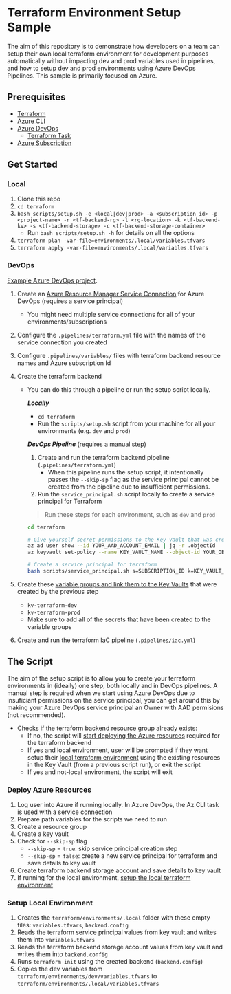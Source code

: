 # Terraform Environment Setup Sample

The aim of this repository is to demonstrate how developers on a team can setup their own local terraform environment for
development purposes automatically without impacting dev and prod variables used in pipelines, and how to setup dev and prod
environments using Azure DevOps Pipelines. This sample is primarily focused on Azure.

## Prerequisites

- [Terraform](https://learn.hashicorp.com/tutorials/terraform/install-cli)
- [Azure CLI](https://docs.microsoft.com/cli/azure/install-azure-cli)
- [Azure DevOps](https://azure.microsoft.com/services/devops/)
  - [Terraform Task](https://marketplace.visualstudio.com/items?itemName=ms-devlabs.custom-terraform-tasks)
- [Azure Subscription](https://azure.microsoft.com/free/)

## Get Started

### Local

1. Clone this repo
1. `cd terraform`
1. `bash scripts/setup.sh -e <local|dev|prod> -a <subscription_id> -p <project-name> -r <tf-backend-rg> -l <rg-location> -k <tf-backend-kv> -s <tf-backend-storage> -c <tf-backend-storage-container>`
    - Run `bash scripts/setup.sh -h` for details on all the options
1. `terraform plan -var-file=environments/.local/variables.tfvars`
1. `terraform apply -var-file=environments/.local/variables.tfvars`

### DevOps

[Example Azure DevOps project](https://dev.azure.com/liliankasem/Terraform%20Sample/_build).

1. Create an [Azure Resource Manager Service Connection](https://docs.microsoft.com/azure/devops/pipelines/library/service-endpoints?view=azure-devops&tabs=yaml)
   for Azure DevOps (requires a service principal)
     - You might need multiple service connections for all of your environments/subscriptions
1. Configure the `.pipelines/terraform.yml` file with the names of the service connection you created
1. Configure `.pipelines/variables/` files with terraform backend resource names and Azure subscription Id
1. Create the terraform backend
   - You can do this through a pipeline or run the setup script locally.

      ***Locally***

      - `cd terraform`
      - Run the `scripts/setup.sh` script from your machine for all your environments (e.g. `dev` and `prod`)

      ***DevOps Pipeline*** (requires a manual step)

      1. Create and run the terraform backend pipeline (`.pipelines/terraform.yml`)
          - When this pipeline runs the setup script, it intentionally passes the `--skip-sp` flag as the service principal
            cannot be created from the pipeline due to insufficient permissions.
      1. Run the `service_principal.sh` script locally to create a service principal for Terraform

        > Run these steps for each environment, such as `dev` and `prod`

        ```sh
        cd terraform

        # Give yourself secret permissions to the Key Vault that was created
        az ad user show --id YOUR_AAD_ACCOUNT_EMAIL | jq -r .objectId
        az keyvault set-policy --name KEY_VAULT_NAME --object-id YOUR_OBJECT_ID --secret-permissions get set

        # Create a service principal for terraform
        bash scripts/service_principal.sh s=SUBSCRIPTION_ID k=KEY_VAULT_NAME p=PROJECT_NAME
        ```

1. Create these [variable groups and link them to the Key Vaults](https://docs.microsoft.com/azure/devops/pipelines/library/variable-groups?view=azure-devops&tabs=yaml#link-secrets-from-an-azure-key-vault)
   that were created by the previous step
   - `kv-terraform-dev`
   - `kv-terraform-prod`
   - Make sure to add all of the secrets that have been created to the variable groups
1. Create and run the terraform IaC pipeline (`.pipelines/iac.yml`)

## The Script

The aim of the setup script is to allow you to create your terraform environments in (ideally) one step, both locally and in DevOps pipelines.
A manual step is required when we start using Azure DevOps due to insuficiant permissions on the service principal, you can get around this by
making your Azure DevOps service principal an Owner with AAD permisions (not recommended).

- Checks if the terraform backend resource group already exists:
  - If no, the script will [start deploying the Azure resources](#deploy-azure-resources) required for the terraform backend
  - If yes and local environment, user will be prompted if they want setup their [local terraform environment](#setup-local-environment)
    using the existing resources in the Key Vault (from a previous script run), or exit the script
  - If yes and not-local environment, the script will exit

### Deploy Azure Resources

1. Log user into Azure if running locally. In Azure DevOps, the Az CLI task is used with a service connection
1. Prepare path variables for the scripts we need to run
1. Create a resource group
1. Create a key vault
1. Check for `--skip-sp` flag
   - `--skip-sp` = `true`: skip service principal creation step
   - `--skip-sp` = `false`: create a new service principal for terraform and save details to key vault
1. Create terraform backend storage account and save details to key vault
1. If running for the local environment, [setup the local terraform environment](#setup-local-environment)

### Setup Local Environment

1. Creates the `terraform/environments/.local` folder with these empty files: `variables.tfvars`,  `backend.config`
1. Reads the terraform service principal values from key vault and writes them into `variables.tfvars`
1. Reads the terraform backend storage account values from key vault and writes them into `backend.config`
1. Runs `terraform init` using the created backend (`backend.config`)
1. Copies the dev variables from `terraform/environments/dev/variables.tfvars` to `terraform/environments/.local/variables.tfvars`
